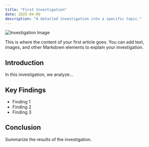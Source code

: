 ```yaml
---
title: "First Investigation"
date: 2025-04-09
description: "A detailed investigation into a specific topic."
---
```


![Investigation Image](/images/firstinvestigation.jpg)

This is where the content of your first article goes. You can add text, images, and other Markdown elements to explain your investigation.

## Introduction

In this investigation, we analyze...

## Key Findings

- Finding 1
- Finding 2
- Finding 3

## Conclusion

Summarize the results of the investigation.
